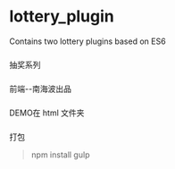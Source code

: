 # lottery_plugin
Contains two lottery plugins based on ES6 

###
抽奖系列
###
前端--南海波出品
###
DEMO在 html 文件夹


###
打包
> npm install
> gulp
